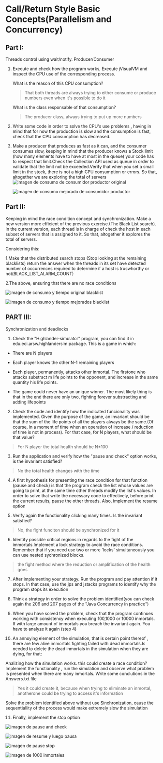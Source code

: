 # Call/Return Style Basic Concepts(Parallelism and Concurrency)
## Part I:[](#part-i)

Threads control using wait/notify. Producer/Consumer

1.  Execute and check how the program works, Execute jVisualVM and inspect the CPU use of the corresponding process.

    What is the reason of this CPU consumption?
    > That both threads are always trying to either consume or produce numbers even when it's possible to do it

    What is the class responsable of that consumption?
    >The producer class, always trying to put up more numbers

2.  Write some code in order to solve the CPU's use problems , having in mind that for now the production is slow and the consumption is fast, check that the CPU consumption has decreased.

3.  Make a producer that produces as fast as it can, and the consumer consumes slow, keeping in mind that the producer knows a Stock limit (how many elements have to have at most in the queue) your code has to respect that limit.Check the Collection API used as queue in order to validate that the limit not be exceeded.Verify that when you set a small limit in the stock, there is not a high CPU consumption or errors. So that, altogether we are exploring the total of servers
    ![imagen de consumo de consumidor productor original](https://github.com/NigDra/lab_4_arsw/blob/master/images/procons1.PNG)
    
    ![imagen de consumo mejorado de consumidor productor](https://github.com/NigDra/lab_4_arsw/blob/master/proconsmejorado.PNG)

## Part II:[](#part-ii)

Keeping in mind the race condition concept and synchronization. Make a new version more efficient of the previous exercise.(The Black List search). In the current version, each thread is in charge of check the host in each subset of servers that is assigned to it. So that, altogether it explores the total of servers.

Considering this:

1.Make that the distributed search stops (Stop looking at the remaining blacklists) return the answer when the threads in its set have detected number of occurrences required to determine if a host is truswhorthy or not(BLACK_LIST_ALARM_COUNT)

2.The above, ensuring that there are no race conditions

![imagen de consumo y tiempo original blacklist](https://github.com/NigDra/lab_4_arsw/blob/master/images/blacListVanilla.png	)

![imagen de consumo y tiempo mejorados blacklist](https://github.com/NigDra/lab_4_arsw/blob/master/images/blackListRebuild.png	)
## PART III:[](#part-ii-1)

Synchronization and deadlocks

1.  Check the "Highlander-simulator" program, you can find it in edu.eci.arsw.highlandersim package. This is a game in which:


-   There are N players

-   Each player knows the other N-1 remaining players

-   Each player, permanently, attacks other inmortal. The firstone who attacks substract m life points to the opponent, and increase in the same quantity his life points.

-   The game could never have an unique winner. The most likely thing is that in the end there are only two, fighting forever substracting and adding lifepoints


2. Check the code and identify how the indicated funcionality was implemented. Given the purpose of the game, an invariant should be that the sum of the life points of all the players always be the same.(Of course, in a moment of time when an operation of increase / reduction of time is not in process). For that case, for N players, what should be that value?

> For N player the total health should be N*100

3. Run the application and verify how the "pause and check" option works, is the invariant satisfied?
>No the total health changes with the time
>
4. A first hypothesis for presenting the race condition for that function (pause and check) is that the program check the list whose values ​​are going to print, at the same time other threads modify the list's values. In order to solve that write the necessary code to effectively, before print the current results, pause the other threads. Also, implement the resume option

5. Verify again the functionality clicking many times. Is the invariant satisfied?
> No, the fight funciton should be synchronized for it

6. Identify possible critical regions in regards to the fight of the immortals.Implement a lock strategy to avoid the race conditions. Remember that if you need use two or more 'locks' simultaneously you can use nested sychronized blocks.
> the fight method where the reduction or amplification of the health goes

7. After implementing your strategy. Run the program and pay attention if it stops. In that case, use the jps and jstacks programs to identify why the program stops its execution

8. Think a strategy in order to solve the problem identified(you can check again the 206 and 207 pages of the "Java Concurrency in practice")

9. When you have solved the problem, check that the program continues working with consistency when executing 100,1000 or 10000 inmortals. If with large amount of immortals you breach the invariant again. You have to analyze it again (step 4)

10. An annoying element of the simulation, that is certain point thereof , there are few alive immortals fighting failed with dead immortals.Is needed to delete the dead inmortals in the simulation when they are dying, for that:

Analizing how the simulation works. this could create a race condition? Implement the functionality , run the simulation and observe what problem is presented when there are many inmortals. Write some conclutions in the Answers.txt file
>Yes it could create it, because when trying to eliminate an inmortal, anotherone could be trying to access it's information

Solve the problem identified above without use Sinchronization, cause the sequentiallity of the process would make extremely slow the simulation

11. Finally, implement the stop option

![imagen de pause and check](https://github.com/NigDra/lab_4_arsw/blob/master/images/pauseAndCheck.png)

![imagen de resume y luego pausa](https://github.com/NigDra/lab_4_arsw/blob/master/images/resume.png)

![imagen de pause stop](https://github.com/NigDra/lab_4_arsw/blob/master/images/stop.png)

![imagen de 1000 inmortales](https://github.com/NigDra/lab_4_arsw/blob/master/images/1000.png)
